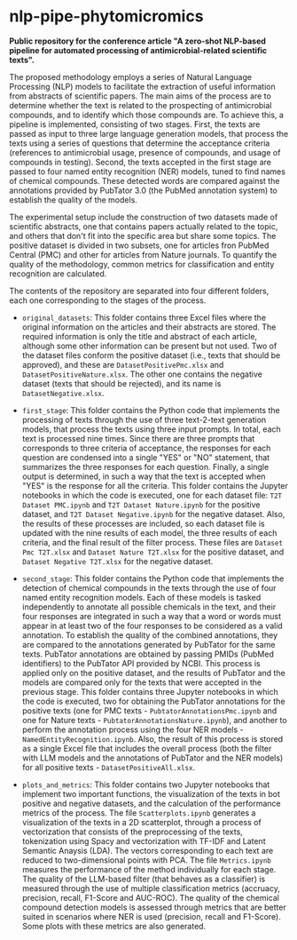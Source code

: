 # nlp-pipe-phytomicromics

__Public repository for the conference article "A zero-shot NLP-based pipeline for automated processing of antimicrobial-related scientific texts".__

The proposed methodology employs a series of Natural Language Processing (NLP) models to facilitate the extraction of useful information from abstracts of scientific papers. The main aims of the process are to determine whether the text is related to the prospecting of antimicrobial compounds, and to identify which those compounds are. To achieve this, a pipeline is implemented, consisting of two stages. First, the texts are passed as input to three large language generation models, that process the texts using a series of questions that determine the acceptance criteria (references to antimicrobial usage, presence of compounds, and usage of compounds in testing). Second, the texts accepted in the first stage are passed to four named entity recognition (NER) models, tuned to find names of chemical compounds. These detected words are compared against the annotations provided by PubTator 3.0 (the PubMed annotation system) to establish the quality of the models.

The experimental setup include the construction of two datasets made of scientific abstracts, one that contains papers actually related to the topic, and others that don't fit into the specific area but share some topics. The positive dataset is divided in two subsets, one for articles fron PubMed Central (PMC) and other for articles from Nature journals. To quantify the quality of the methodology, common metrics for classification and entity recognition are calculated.

The contents of the repository are separated into four different folders, each one corresponding to the stages of the process.

* `original_datasets`: This folder contains three Excel files where the original information on the articles and their abstracts are stored. The required information is only the title and abstract of each article, although some other information can be present but not used. Two of the dataset files conform the positive dataset (i.e., texts that should be approved), and these are `DatasetPositivePmc.xlsx` and `DatasetPositiveNature.xlsx`. The other one contains the negative dataset (texts that should be rejected), and its name is `DatasetNegative.xlsx`.

* `first_stage`: This folder contains the Python code that implements the processing of texts through the use of three text-2-text generation models, that process the texts using three input prompts. In total, each text is processed nine times. Since there are three prompts that corresponds to three criteria of acceptance, the responses for each question are condensed into a single "YES" or "NO" statement, that summarizes the three responses for each question. Finally, a single output is determined, in such a way that the text is accepted when "YES" is the response for all the criteria. This folder contains the Jupyter notebooks in which the code is executed, one for each dataset file: `T2T Dataset PMC.ipynb` and `T2T Dataset Nature.ipynb` for the positive dataset, and `T2T Dataset Negative.ipynb` for the negative dataset. Also, the results of these processes are included, so each dataset file is updated with the nine results of each model, the three results of each criteria, and the final result of the filter process. These files are `Dataset Pmc T2T.xlsx` and `Dataset Nature T2T.xlsx` for the positive dataset, and `Dataset Negative T2T.xlsx` for the negative dataset.

* `second_stage`: This folder contains the Python code that implements the detection of chemical compounds in the texts through the use of four named entity recognition models. Each of these models is tasked independently to annotate all possible chemicals in the text, and their four responses are integrated in such a way that a word or words must appear in at least two of the four responses to be considered as a valid annotation. To establish the quality of the combined annotations, they are compared to the annotations generated by PubTator for the same texts. PubTator annotations are obtained by passing PMIDs (PubMed identifiers) to the PubTator API provided by NCBI. This process is applied only on the positive dataset, and the results of PubTator and the models are compared only for the texts that were accepted in the previous stage. This folder contains three Jupyter notebooks in which the code is executed, two for obtaining the PubTator annotations for the positive texts (one for PMC texts - `PubtatorAnnotationsPmc.ipynb` and one for Nature texts - `PubtatorAnnotationsNature.ipynb`), and another to perform the annotation process using the four NER models - `NamedEntityRecognition.ipynb`. Also, the result of this process is stored as a single Excel file that includes the overall process (both the filter with LLM models and the annotations of PubTator and the NER models) for all positive texts - `DatasetPositiveAll.xlsx`.

* `plots_and_metrics`: This folder contains two Jupyter notebooks that implement two important functions, the visualization of the texts in bot positive and negative datasets, and the calculation of the performance metrics of the process. The file `Scatterplots.ipynb` generates a visualization of the texts in a 2D scatterplot, through a process of vectorization that consists of the preprocessing of the texts, tokenization using Spacy and vectorization with TF-IDF and Latent Semantic Anaysis (LDA). The vectors corresponding to each text are reduced to two-dimensional points with PCA. The file `Metrics.ipynb` measures the performance of the method individually for each stage. The quality of the LLM-based filter (that behaves as a classifier) is measured through the use of multiple classification metrics (accruacy, precision, recall, F1-Score and AUC-ROC). The quality of the chemical compound detection models is assessed through metrics that are better suited in scenarios where NER is used (precision, recall and F1-Score). Some plots with these metrics are also generated.